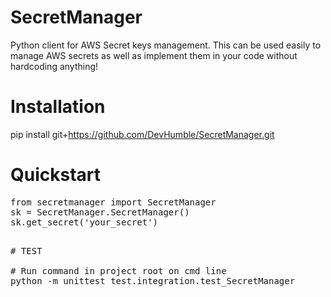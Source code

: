 # SecretManager
Python client for AWS Secret keys management. This can be used easily to manage AWS secrets as well as implement them in your code without hardcoding anything!

# Installation
pip install git+https://github.com/DevHumble/SecretManager.git

# Quickstart
<pre>
from secretmanager import SecretManager
sk = SecretManager.SecretManager()
sk.get_secret('your_secret')
<pre>

# TEST
<per>
# Run command in project root on cmd line
python -m unittest test.integration.test_SecretManager
<pre>
